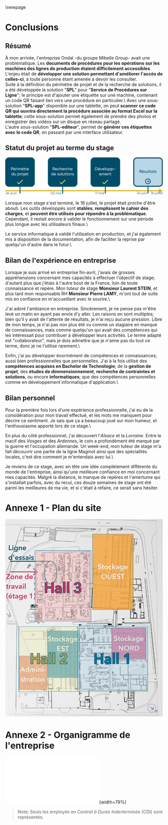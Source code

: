 \newpage

#   Conclusions

##  Résumé

À mon arrivée, l'entreprise Ondal -du groupe Mibelle Group- avait une problématique. Les **documents de procédures pour les opérations sur les machines des lignes de production étaient difficilement accessibles**. L'enjeu était de **développer une solution permettant d'améliorer l'accès de celles-ci**, à toute personne étant amenée à devoir les consulter.\
Suite à la définition du périmètre de projet et de la recherche de solutions, il a été développée la solution "**SPL**" pour "**Service de Procédures sur Ligne**"; le principe est d'ajouter une étiquette sur une machine, contenant un code QR faisant lien vers une procédure en particulier.\ 
Avec une sous-solution "**SPL-app**" disponible sur une tablette, on peut **scanner ce code QR qui ouvrira directement la procédure associée au format Excel sur la tablette**; cette sous-solution permet également de prendre des photos et enregistrer des vidéos sur un disque en réseau partagé.\
L'autre sous-solution "**SPL-editeur**", permet de **générer ces étiquettes avec le code QR**, en passant par une interface utilisateur.

##  Statut du projet au terme du stage

![Illustration du statut du projet au terme de la période de stage](assets/images/4+/statut.png)

Lorsque mon stage s'est terminé, le 16 juillet, le projet était proche d'être abouti. Les outils développés sont **stables**, **remplissent le cahier des charges**, et **peuvent être utilisés pour répondre à la problématique**. Cependant, il restait encore à valider le fonctionnement sur une période plus longue avec les utilisateurs finaux.\

Le service informatique à validé l'utilisation en production, et j'ai également mis à disposition de la documentation, afin de faciliter la reprise par quelqu'un d'autre dans le futur.\

##  Bilan de l'expérience en entreprise

Lorsque je suis arrivé en entreprise fin-avril, j'avais de grosses appréhensions concernant mes capacités à effectuer l'objectif de stage; d'autant plus que j'étais à l'autre bout de la France, loin de toute connaissance et repère. Mon tuteur de stage **Monsieur Laurent STEIN**, et plus tard mon responsable RH **Monsieur Pierre LAMY**, m'ont tout de suite mis en confiance en m'accueillant avec le sourire.\

J'ai adoré l'ambiance en entreprise. Sincèrement, je ne pense pas m'être levé un matin en ayant pas envie d'y aller. Les raisons en sont multiples; bien qu'il y avait de l'attente de résultats, je n'ai reçu aucune pression. Libre de mon temps, je n'ai pas non plus été vu comme un stagiaire en manque de connaissances, mais comme quelqu'un qui avait des compétences qui les intéressait pour contribuer à développer leurs activités. Le terme adapté est "collaborateur", mais je dois admettre que je n'aime pas du tout ce terme, donc je ne l'utilise rarement.\

Enfin, j'ai pu développer énormément de compétences et connaissances; aussi bien professionnelles que personnelles. J'ai à la fois utilisé des **compétences acquises en Bachelor de Technologie**; de la **gestion de projet**, des **études de dimmensionnement**, **recherche de contraintes et solutions**, ou encore **informatiques**; que des compétences personnelles comme en développement informatique d'application.\

##  Bilan personnel

Pour la première fois lors d'une expérience professionnelle, j'ai eu de la considération pour mon travail effectué, et les mots me manquent pour décrire ce sentiment. Je sais que ça a beaucoup joué sur mon humeur, et l'enthousiasme apporté lors de ce stage.\

En plus du côté professionnel, j'ai découvert l'*Alsace* et la *Lorraine*. Entre le macif des *Vosges* et des *Ardennes*, le coin a profondément été marqué par la guerre et l'occupation allemande. Un week-end, mon tuteur de stage m'a fait découvrir une partie de la ligne Maginot ainsi que des spécialités locales, c'est dire comment je m'entendais avec lui.\

Je reviens de ce stage, avec en tête une idée complètement différente du monde de l'entreprise, ainsi qu'une meilleure confiance en moi concernant mes capacités. Malgré la distance, le manque de repères et l'amertume qui s'installait parfois, avec du recul, ces douze semaines de stage ont été parmi les meilleures de ma vie, et si c'était à refaire, ce serait sans hésiter.

#  Annexe 1 - Plan du site

![Plan du site](assets/images/4+/plan_usine.png)

#  Annexe 2 - Organigramme de l'entreprise

![Organigramme de l'entreprise Ondal](assets/images/4+/organigramme.pdf){width=79%}

 >  Note: Seuls les employés en *Contrat à Durée Inderterminée* (CDI) sont représentés.
